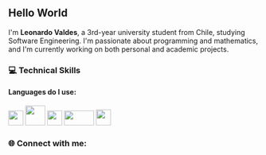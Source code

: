 ## Hello World
I'm **Leonardo Valdes**, a 3rd-year university student from Chile, studying Software Engineering. I'm passionate about programming and mathematics, and I'm currently working on both personal and academic projects.

### 💻 Technical Skills
#### Languages do I use:

<img src="https://github.com/user-attachments/assets/4a60990c-afd7-41e3-b477-223397f891a4" width="30" height="30"> 
<img src="https://github.com/user-attachments/assets/c637f312-f21c-4c99-9fd9-406bc869d47b" width="40" height="40"> 
<img src="https://github.com/user-attachments/assets/13dabca1-bb92-4c53-b717-e59b69dfe150" width="30" height="30">
<img src="https://github.com/user-attachments/assets/41842e9f-b5d9-466d-b40b-e187824c8631" width="60" height="30">


<img src="https://github.com/user-attachments/assets/49e91cec-020b-4444-b2d4-d75c25bb5ae9" width="30" height="32">




### 🌐 Connect with me:



<!--
**therichleo/therichleo** is a ✨ _special_ ✨ repository because its `README.md` (this file) appears on your GitHub profile.

Here are some ideas to get you started:

- 🔭 I’m currently working on ...![JavaScript-logo](https://github.com/user-attachments/assets/993d11b5-b71b-42dc-94cb-1f4b6358e5b2)

- 🌱 I’m currently learning ...
- 👯 I’m looking to collaborate on ...
- 🤔 I’m looking for help with ...
- 💬 Ask me about ...
- 📫 How to reach me: ...
- 😄 Pronouns: ...
- ⚡ Fun fact: ...
-->
